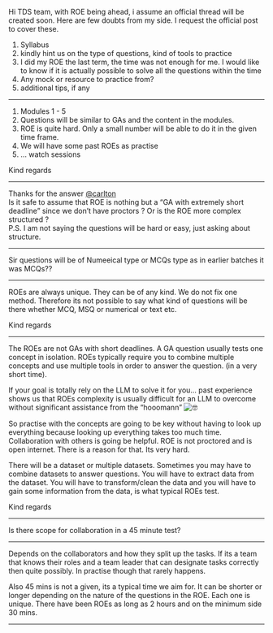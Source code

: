 Hi TDS team, with ROE being ahead, i assume an official thread will be created
soon. Here are few doubts from my side. I request the official post to cover
these.

  1. Syllabus
  2. kindly hint us on the type of questions, kind of tools to practice
  3. I did my ROE the last term, the time was not enough for me. I would like to know if it is actually possible to solve all the questions within the time
  4. Any mock or resource to practice from?
  5. additional tips, if any



---

  1. Modules 1 - 5
  2. Questions will be similar to GAs and the content in the modules.
  3. ROE is quite hard. Only a small number will be able to do it in the given time frame.
  4. We will have some past ROEs as practise
  5. … watch sessions

Kind regards



---

Thanks for the answer [@carlton](/u/carlton)  
Is it safe to assume that ROE is nothing but a “GA with extremely short
deadline” since we don’t have proctors ? Or is the ROE more complex structured
?  
P.S. I am not saying the questions will be hard or easy, just asking about
structure.



---

Sir questions will be of Numeeical type or MCQs type as in earlier batches it
was MCQs??



---

ROEs are always unique. They can be of any kind. We do not fix one method.
Therefore its not possible to say what kind of questions will be there whether
MCQ, MSQ or numerical or text etc.

Kind regards



---

The ROEs are not GAs with short deadlines. A GA question usually tests one
concept in isolation. ROEs typically require you to combine multiple concepts
and use multiple tools in order to answer the question. (in a very short
time).

If your goal is totally rely on the LLM to solve it for you… past experience
shows us that ROEs complexity is usually difficult for an LLM to overcome
without significant assistance from the “hooomann”
![:nerd_face:](https://emoji.discourse-cdn.com/google/nerd_face.png?v=12)

So practise with the concepts are going to be key without having to look up
everything because looking up everything takes too much time. Collaboration
with others is going be helpful. ROE is not proctored and is open internet.
There is a reason for that. Its very hard.

There will be a dataset or multiple datasets. Sometimes you may have to
combine datasets to answer questions. You will have to extract data from the
dataset. You will have to transform/clean the data and you will have to gain
some information from the data, is what typical ROEs test.

Kind regards



---

Is there scope for collaboration in a 45 minute test?



---

Depends on the collaborators and how they split up the tasks. If its a team
that knows their roles and a team leader that can designate tasks correctly
then quite possibly. In practise though that rarely happens.

Also 45 mins is not a given, its a typical time we aim for. It can be shorter
or longer depending on the nature of the questions in the ROE. Each one is
unique. There have been ROEs as long as 2 hours and on the minimum side 30
mins.



---

